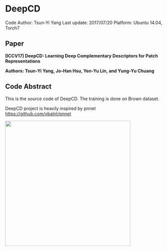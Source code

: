# DeepCD
Code Author: Tsun-Yi Yang
Last update: 2017/07/20
Platform: Ubuntu 14.04, Torch7

Paper
-
**[ICCV17] DeepCD: Learning Deep Complementary Descriptors for Patch Representations**

**Authors: Tsun-Yi Yang, Jo-Han Hsu, Yen-Yu Lin, and Yung-Yu Chuang**

Code Abstract
-
This is the source code of DeepCD. The training is done on Brown dataset.

DeepCD project is heavily inspired by pnnet https://github.com/vbalnt/pnnet




<img src="https://github.com/shamangary/DeepCD/blob/master/models_word.png" height="400"/>
